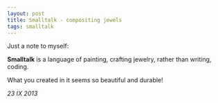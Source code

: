 ```yaml
---
layout: post
title: Smalltalk - compositing jewels
tags: smalltalk
---
```


Just a note to myself:

**Smalltalk** is a language of painting, crafting jewelry, rather than writing, coding.

What you created in it seems so beautiful and durable!

<!--eoe-->
*23 IX 2013*
